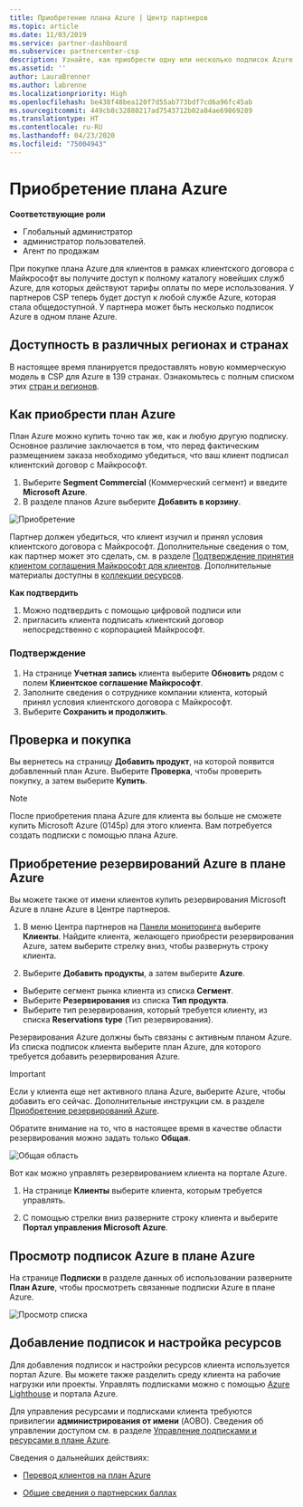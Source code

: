 ```yaml
---
title: Приобретение плана Azure | Центр партнеров
ms.topic: article
ms.date: 11/03/2019
ms.service: partner-dashboard
ms.subservice: partnercenter-csp
description: Узнайте, как приобрести одну или несколько подписок Azure и резервирований Azure в рамках плана Azure, настроить ресурсы, а также как просматривать и добавлять подписки.
ms.assetid: ''
author: LauraBrenner
ms.author: labrenne
ms.localizationpriority: High
ms.openlocfilehash: be438f48bea120f7d55ab773bdf7cd6a96fc45ab
ms.sourcegitcommit: 449cb8c32880217ad7543712b02a84ae69869289
ms.translationtype: HT
ms.contentlocale: ru-RU
ms.lasthandoff: 04/23/2020
ms.locfileid: "75004943"
---
```

# <a name="purchase-the-azure-plan"></a>Приобретение плана Azure

**Соответствующие роли**
-   Глобальный администратор
-   администратор пользователей.
-   Агент по продажам

При покупке плана Azure для клиентов в рамках клиентского договора с Майкрософт вы получите доступ к полному каталогу новейших служб Azure, для которых действуют тарифы оплаты по мере использования. У партнеров CSP теперь будет доступ к любой службе Azure, которая стала общедоступной. У партнера может быть несколько подписок Azure в одном плане Azure. 

## <a name="countryregion-availability"></a>Доступность в различных регионах и странах
В настоящее время планируется предоставлять новую коммерческую модель в CSP для Azure в 139 странах. Ознакомьтесь с полным списком этих [стран и регионов](https://query.prod.cms.rt.microsoft.com/cms/api/am/binary/RE3QN0x). 

## <a name="how-to-purchase-azure-plan"></a>Как приобрести план Azure

План Azure можно купить точно так же, как и любую другую подписку. Основное различие заключается в том, что перед фактическим размещением заказа необходимо убедиться, что ваш клиент подписал клиентский договор с Майкрософт.

1. Выберите **Segment Commercial** (Коммерческий сегмент) и введите **Microsoft Azure**. 
2. В разделе планов Azure выберите **Добавить в корзину**.

![Приобретение](images/azure/Azurepurchase1.png)

Партнер должен убедиться, что клиент изучил и принял условия клиентского договора с Майкрософт. Дополнительные сведения о том, как партнер может это сделать, см. в разделе [Подтверждение принятия клиентом соглашения Майкрософт для клиентов](https://docs.microsoft.com/partner-center/confirm-customer-agreement). Дополнительные материалы доступны в [коллекции ресурсов](https://partner.microsoft.com/resources/collection/Microsoft-Customer-Agreement-in-the-CSP-program#/).

**Как подтвердить**
1. Можно подтвердить с помощью цифровой подписи или
2. пригласить клиента подписать клиентский договор непосредственно с корпорацией Майкрософт. 

### <a name="to-confirm"></a>Подтверждение 

1. На странице **Учетная запись** клиента выберите **Обновить** рядом с полем **Клиентское соглашение Майкрософт**.  
2. Заполните сведения о сотруднике компании клиента, который принял условия клиентского договора с Майкрософт.
3. Выберите **Сохранить и продолжить**.  

## <a name="review-and-buy"></a>Проверка и покупка

Вы вернетесь на страницу **Добавить продукт**, на которой появится добавленный план Azure. Выберите **Проверка**, чтобы проверить покупку, а затем выберите **Купить**. 

>[!Note]
>После приобретения плана Azure для клиента вы больше не сможете купить Microsoft Azure (0145p) для этого клиента. Вам потребуется создать подписки с помощью плана Azure.

## <a name="purchase-azure-reservations-under-the-azure-plan"></a>Приобретение резервирований Azure в плане Azure 
  
Вы можете также от имени клиентов купить резервирования Microsoft Azure в плане Azure в Центре партнеров.

1. В меню Центра партнеров на [Панели мониторинга](https://partner.microsoft.com/dashboard/) выберите **Клиенты**. Найдите клиента, желающего приобрести резервирования Azure, затем выберите стрелку вниз, чтобы развернуть строку клиента. 

2. Выберите **Добавить продукты**, а затем выберите **Azure**. 
- Выберите сегмент рынка клиента из списка **Сегмент**. 
- Выберите **Резервирования** из списка **Тип продукта**. 
- Выберите тип резервирования, который требуется клиенту, из списка **Reservations type** (Тип резервирования). 

Резервирования Azure должны быть связаны с активным планом Azure. Из списка подписок клиента выберите план Azure, для которого требуется добавить резервирования Azure. 

>[!Important] 
>Если у клиента еще нет активного плана Azure, выберите Azure, чтобы добавить его сейчас. Дополнительные инструкции см. в разделе [Приобретение резервирований Azure](https://docs.microsoft.com/partner-center/azure-reservations-buying#purchase-azure-reservations).

Обратите внимание на то, что в настоящее время в качестве области резервирования можно задать только **Общая**. 

![Общая область](images/azure/addprods1.png)

Вот как можно управлять резервированием клиента на портале Azure. 

1. На странице **Клиенты** выберите клиента, которым требуется управлять. 

2. С помощью стрелки вниз разверните строку клиента и выберите **Портал управления Microsoft Azure**.  
 
## <a name="view-azure-subscriptions-under-the-azure-plan"></a>Просмотр подписок Azure в плане Azure 

На странице **Подписки** в разделе данных об использовании разверните **План Azure**, чтобы просмотреть связанные подписки Azure в плане Azure.

![Просмотр списка](images/azure/addprods2.png) 


## <a name="add-subscriptions-and-configure-resources"></a>Добавление подписок и настройка ресурсов

Для добавления подписок и настройки ресурсов клиента используется портал Azure. Вы можете также разделить среду клиента на рабочие нагрузки или проекты. Управлять подписками можно с помощью [Azure Lighthouse](https://azure.microsoft.com/services/azure-lighthouse/) и портала Azure. 

Для управления ресурсами и подписками клиента требуются привилегии **администрирования от имени** (AOBO). Сведения об управлении доступом см. в разделе [Управление подписками и ресурсами в плане Azure](azure-plan-manage.md).

Сведения о дальнейших действиях:

- [Перевод клиентов на план Azure](azure-plan-transition.md)

- [Общие сведения о партнерских баллах](partner-earned-credit.md)







            




    

  













    



    

